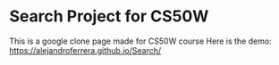 # Search Project for CS50W

This is a google clone page made for CS50W course 
Here is the demo: https://alejandroferrera.github.io/Search/



